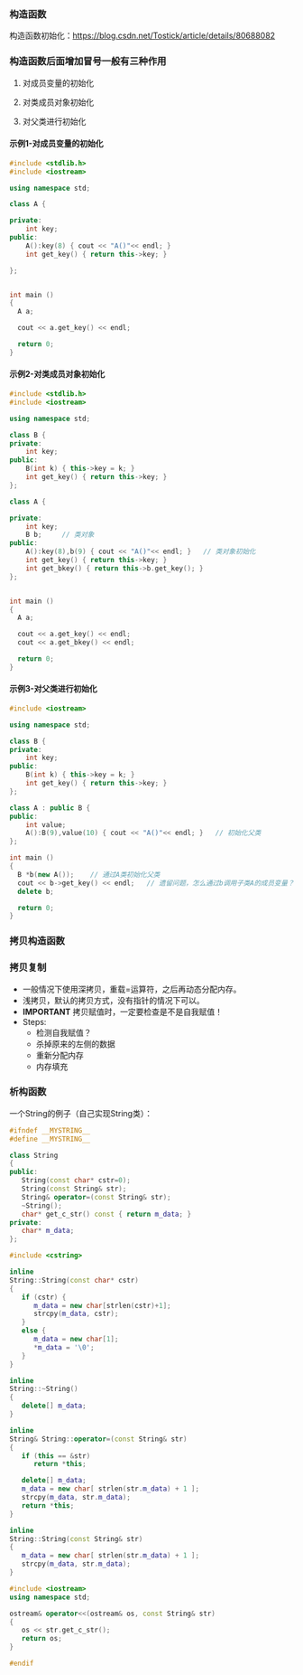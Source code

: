 
### 构造函数

 构造函数初始化：https://blog.csdn.net/Tostick/article/details/80688082

### 构造函数后面增加冒号一般有三种作用

1. 对成员变量的初始化

2. 对类成员对象初始化

3. 对父类进行初始化

#### 示例1-对成员变量的初始化

```C++
#include <stdlib.h>
#include <iostream>

using namespace std;

class A {

private:
    int key;
public:
    A():key(8) { cout << "A()"<< endl; }
    int get_key() { return this->key; }

};


int main ()
{
  A a;

  cout << a.get_key() << endl;

  return 0;
}
```

#### 示例2-对类成员对象初始化

```C++
#include <stdlib.h>
#include <iostream>

using namespace std;

class B {
private:
    int key;
public:
    B(int k) { this->key = k; }
    int get_key() { return this->key; }
};

class A {

private:
    int key;
    B b;     // 类对象
public:
    A():key(8),b(9) { cout << "A()"<< endl; }   // 类对象初始化
    int get_key() { return this->key; }
    int get_bkey() { return this->b.get_key(); }
};


int main ()
{
  A a;

  cout << a.get_key() << endl;
  cout << a.get_bkey() << endl;

  return 0;
}
```

#### 示例3-对父类进行初始化

```C++
#include <iostream>

using namespace std;

class B {
private:
    int key;
public:
    B(int k) { this->key = k; }
    int get_key() { return this->key; }
};

class A : public B {
public:
    int value;
    A():B(9),value(10) { cout << "A()"<< endl; }   // 初始化父类
};

int main ()
{
  B *b(new A());    // 通过A类初始化父类
  cout << b->get_key() << endl;   // 遗留问题，怎么通过b调用子类A的成员变量？？？
  delete b;

  return 0;
}
```

### 拷贝构造函数

### 拷贝复制

* 一般情况下使用深拷贝，重载=运算符，之后再动态分配内存。
* 浅拷贝，默认的拷贝方式，没有指针的情况下可以。
* **IMPORTANT** 拷贝赋值时，一定要检查是不是自我赋值！
* Steps:
  * 检测自我赋值？
  * 杀掉原来的左侧的数据
  * 重新分配内存
  * 内存填充

### 析构函数

一个String的例子（自己实现String类）：

```C++
#ifndef __MYSTRING__
#define __MYSTRING__

class String
{
public:
   String(const char* cstr=0);
   String(const String& str);
   String& operator=(const String& str);
   ~String();
   char* get_c_str() const { return m_data; }
private:
   char* m_data;
};

#include <cstring>

inline
String::String(const char* cstr)
{
   if (cstr) {
      m_data = new char[strlen(cstr)+1];
      strcpy(m_data, cstr);
   }
   else {
      m_data = new char[1];
      *m_data = '\0';
   }
}

inline
String::~String()
{
   delete[] m_data;
}

inline
String& String::operator=(const String& str)
{
   if (this == &str)
      return *this;

   delete[] m_data;
   m_data = new char[ strlen(str.m_data) + 1 ];
   strcpy(m_data, str.m_data);
   return *this;
}

inline
String::String(const String& str)
{
   m_data = new char[ strlen(str.m_data) + 1 ];
   strcpy(m_data, str.m_data);
}

#include <iostream>
using namespace std;

ostream& operator<<(ostream& os, const String& str)
{
   os << str.get_c_str();
   return os;
}

#endif

```
